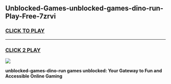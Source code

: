 
## Unblocked-Games-unblocked-games-dino-run-Play-Free-7zrvi
<h3>
<a href="https://premium76.site?title=unblocked-games-dino-run&ref=18A">CLICK TO PLAY</a></h3>
<hr>

<h3>
<a href="https://premium76.site?title=unblocked-games-dino-run&ref=18A">CLICK 2 PLAY</a>
  
</h3>

<a href="https://premium76.site?title=unblocked-games-dino-run&ref=18A"><img src="https://clearcache.store/games.png"></a>


**unblocked-games-dino-run games unblocked: Your Gateway to Fun and Accessible Online Gaming**
